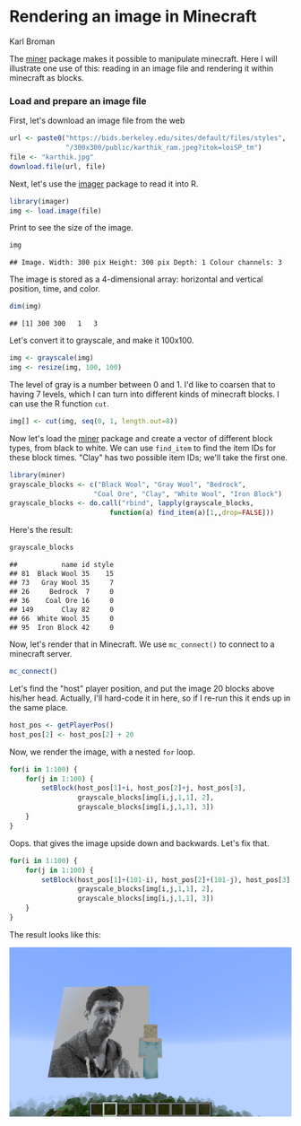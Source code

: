 Rendering an image in Minecraft
================
Karl Broman

The [miner](https://github.com/ropenscilabs/miner) package makes it possible to manipulate minecraft. Here I will illustrate one use of this: reading in an image file and rendering it within minecraft as blocks.

### Load and prepare an image file

First, let's download an image file from the web

``` r
url <- paste0("https://bids.berkeley.edu/sites/default/files/styles",
              "/300x300/public/karthik_ram.jpeg?itok=loiSP_tm")
file <- "karthik.jpg"
download.file(url, file)
```

Next, let's use the [imager](https://cran.r-project.org/package=imager) package to read it into R.

``` r
library(imager)
img <- load.image(file)
```

Print to see the size of the image.

``` r
img
```

    ## Image. Width: 300 pix Height: 300 pix Depth: 1 Colour channels: 3

The image is stored as a 4-dimensional array: horizontal and vertical position, time, and color.

``` r
dim(img)
```

    ## [1] 300 300   1   3

Let's convert it to grayscale, and make it 100x100.

``` r
img <- grayscale(img)
img <- resize(img, 100, 100)
```

The level of gray is a number between 0 and 1. I'd like to coarsen that to having 7 levels, which I can turn into different kinds of minecraft blocks. I can use the R function `cut`.

``` r
img[] <- cut(img, seq(0, 1, length.out=8))
```

Now let's load the [miner](https://github.com/ROpenSciLabs/miner) package and create a vector of different block types, from black to white. We can use `find_item` to find the item IDs for these block times. "Clay" has two possible item IDs; we'll take the first one.

``` r
library(miner)
grayscale_blocks <- c("Black Wool", "Gray Wool", "Bedrock",
                     "Coal Ore", "Clay", "White Wool", "Iron Block")
grayscale_blocks <- do.call("rbind", lapply(grayscale_blocks,
                         function(a) find_item(a)[1,,drop=FALSE]))
```

Here's the result:

``` r
grayscale_blocks
```

    ##           name id style
    ## 81  Black Wool 35    15
    ## 73   Gray Wool 35     7
    ## 26     Bedrock  7     0
    ## 36    Coal Ore 16     0
    ## 149       Clay 82     0
    ## 66  White Wool 35     0
    ## 95  Iron Block 42     0

Now, let's render that in Minecraft. We use `mc_connect()` to connect to a minecraft server.

``` r
mc_connect()
```

Let's find the "host" player position, and put the image 20 blocks above his/her head. Actually, I'll hard-code it in here, so if I re-run this it ends up in the same place.

``` r
host_pos <- getPlayerPos()
host_pos[2] <- host_pos[2] + 20
```

Now, we render the image, with a nested `for` loop.

``` r
for(i in 1:100) {
    for(j in 1:100) {
        setBlock(host_pos[1]+i, host_pos[2]+j, host_pos[3],
                 grayscale_blocks[img[i,j,1,1], 2],
                 grayscale_blocks[img[i,j,1,1], 3])
    }
}
```

Oops. that gives the image upside down and backwards. Let's fix that.

``` r
for(i in 1:100) {
    for(j in 1:100) {
        setBlock(host_pos[1]+(101-i), host_pos[2]+(101-j), host_pos[3],
                 grayscale_blocks[img[i,j,1,1], 2],
                 grayscale_blocks[img[i,j,1,1], 3])
    }
}
```

The result looks like this:

![](figure/karthik_minecraft.png)
